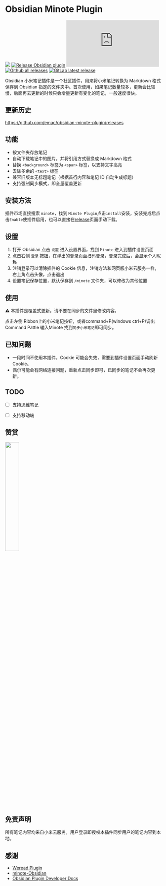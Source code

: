 # Obsidian Minote Plugin

[![](https://github.com/emac/obsidian-minote-plugin/actions/workflows/CI.yml/badge.svg)](https://github.com/emac/obsidian-minote-plugin/actions/workflows/CI.yml)
[![Release Obsidian plugin](https://github.com/emac/obsidian-minote-plugin/actions/workflows/release.yml/badge.svg)](https://github.com/emac/obsidian-minote-plugin/actions/workflows/release.yml)
[![GitHub license](https://badgen.net/github/license/Naereen/Strapdown.js)](https://github.com/emac/obsidian-minote-plugin/blob/main/LICENSE)
[![Github all releases](https://img.shields.io/github/downloads/emac/obsidian-minote-plugin/total.svg)](https://GitHub.com/emac/obsidian-minote-plugin/releases)
[![GitLab latest release](https://badgen.net/github/release/emac/obsidian-minote-plugin/)](https://github.com/emac/obsidian-minote-plugin/releases)

Obsidian 小米笔记插件是一个社区插件，用来将小米笔记转换为 Markdown 格式保存到 Obsidian 指定的文件夹中。首次使用，如果笔记数量较多，更新会比较慢，后面再去更新的时候只会增量更新有变化的笔记，一般速度很快。

## 更新历史
https://github.com/emac/obsidian-minote-plugin/releases


## 功能
- 按文件夹存放笔记
- 自动下载笔记中的图片，并将引用方式替换成 Markdown 格式
- 替换 `<background>` 标签为 `<span>` 标签，以支持文字高亮
- 去除多余的 `<text>` 标签
- 兼容旧版本无标题笔记（根据首行内容和笔记 ID 自动生成标题）
- 支持强制同步模式，即全量覆盖更新


## 安装方法
插件市场直接搜索 `minote`，找到 `Minote Plugin`点击`install`安装，安装完成后点击`Enable`使插件启用，也可以直接在[release](https://github.com/emac/obsidian-minote-plugin/releases)页面手动下载。


## 设置
1. 打开 Obsidian 点击 `设置` 进入设置界面，找到 `Minote` 进入到插件设置页面
2. 点击右侧 `登录` 按钮，在弹出的登录页面扫码登录，登录完成后，会显示个人昵称
3. 注销登录可以清除插件的 Cookie 信息，注销方法和网页版小米云服务一样，右上角点击头像，点击退出
4. 设置笔记保存位置，默认保存到 `/minote` 文件夹，可以修改为其他位置


## 使用
⚠️ 本插件是覆盖式更新，请不要在同步的文件里修改内容。

点击左侧 Ribbon上的小米笔记按钮，或者command+P(windows ctrl+P)调出Command Pattle 输入Minote 找到`同步小米笔记`即可同步。


## 已知问题
- 一段时间不使用本插件，Cookie 可能会失效，需要到插件设置页面手动刷新Cookie。
- 偶尔可能会有网络连接问题，重新点击同步即可，已同步的笔记不会再次更新。


## TODO
- [ ] 支持思维笔记
- [ ] 支持移动端


## 赞赏
<img src="https://cloud.githubusercontent.com/assets/758420/20865022/55350f8c-ba41-11e6-8207-02657ddfd437.png" width=30% />


## 免责声明
所有笔记内容均来自小米云服务，用户登录即授权本插件同步用户的笔记内容到本地。


## 感谢
- [Weread Plugin](https://github.com/zhaohongxuan/obsidian-weread-plugin)
- [minote-Obsidian](https://github.com/yulittlemoon/minote-Obsidian)
- [Obsidian Plugin Developer Docs](https://marcus.se.net/obsidian-plugin-docs/)
